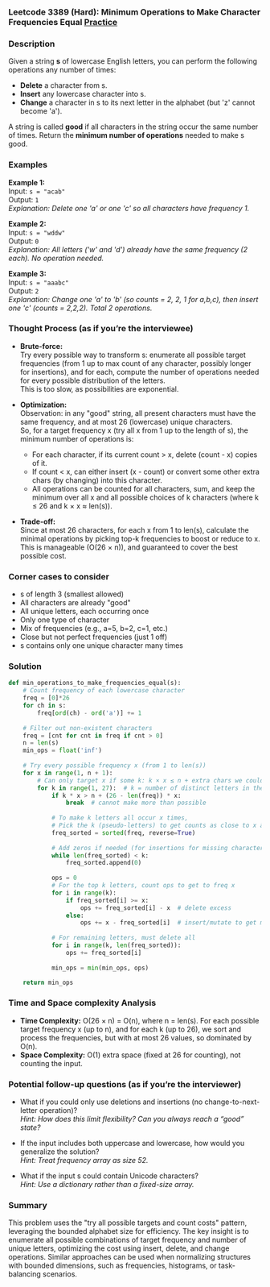 ### Leetcode 3389 (Hard): Minimum Operations to Make Character Frequencies Equal [Practice](https://leetcode.com/problems/minimum-operations-to-make-character-frequencies-equal)

### Description  
Given a string **s** of lowercase English letters, you can perform the following operations any number of times:

- **Delete** a character from s.
- **Insert** any lowercase character into s.
- **Change** a character in s to its next letter in the alphabet (but 'z' cannot become 'a').

A string is called **good** if all characters in the string occur the same number of times. Return the **minimum number of operations** needed to make s good.

### Examples  

**Example 1:**  
Input: `s = "acab"`  
Output: `1`  
*Explanation: Delete one 'a' or one 'c' so all characters have frequency 1.*

**Example 2:**  
Input: `s = "wddw"`  
Output: `0`  
*Explanation: All letters ('w' and 'd') already have the same frequency (2 each). No operation needed.*

**Example 3:**  
Input: `s = "aaabc"`  
Output: `2`  
*Explanation: Change one 'a' to 'b' (so counts = 2, 2, 1 for a,b,c), then insert one 'c' (counts = 2,2,2). Total 2 operations.*

### Thought Process (as if you’re the interviewee)  
- **Brute-force:**  
  Try every possible way to transform s: enumerate all possible target frequencies (from 1 up to max count of any character, possibly longer for insertions), and for each, compute the number of operations needed for every possible distribution of the letters.  
  This is too slow, as possibilities are exponential.

- **Optimization:**  
  Observation: in any "good" string, all present characters must have the same frequency, and at most 26 (lowercase) unique characters.  
  So, for a target frequency x (try all x from 1 up to the length of s), the minimum number of operations is:
    - For each character, if its current count > x, delete (count - x) copies of it.
    - If count < x, can either insert (x - count) or convert some other extra chars (by changing) into this character.
    - All operations can be counted for all characters, sum, and keep the minimum over all x and all possible choices of k characters (where k ≤ 26 and k × x ≈ len(s)).

- **Trade-off:**  
  Since at most 26 characters, for each x from 1 to len(s), calculate the minimal operations by picking top-k frequencies to boost or reduce to x. This is manageable (O(26 × n)), and guaranteed to cover the best possible cost.

### Corner cases to consider  
- s of length 3 (smallest allowed)
- All characters are already "good"
- All unique letters, each occurring once
- Only one type of character
- Mix of frequencies (e.g., a=5, b=2, c=1, etc.)
- Close but not perfect frequencies (just 1 off)
- s contains only one unique character many times

### Solution

```python
def min_operations_to_make_frequencies_equal(s):
    # Count frequency of each lowercase character
    freq = [0]*26
    for ch in s:
        freq[ord(ch) - ord('a')] += 1
    
    # Filter out non-existent characters
    freq = [cnt for cnt in freq if cnt > 0]
    n = len(s)
    min_ops = float('inf')
    
    # Try every possible frequency x (from 1 to len(s))
    for x in range(1, n + 1):
        # Can only target x if some k: k × x ≤ n + extra chars we could insert
        for k in range(1, 27):  # k = number of distinct letters in the "good" string
            if k * x > n + (26 - len(freq)) * x:
                break  # cannot make more than possible
            
            # To make k letters all occur x times,
            # Pick the k (pseudo-letters) to get counts as close to x as possible
            freq_sorted = sorted(freq, reverse=True)
            
            # Add zeros if needed (for insertions for missing characters)
            while len(freq_sorted) < k:
                freq_sorted.append(0)
            
            ops = 0
            # For the top k letters, count ops to get to freq x
            for i in range(k):
                if freq_sorted[i] >= x:
                    ops += freq_sorted[i] - x  # delete excess
                else:
                    ops += x - freq_sorted[i]  # insert/mutate to get more
                    
            # For remaining letters, must delete all
            for i in range(k, len(freq_sorted)):
                ops += freq_sorted[i]
            
            min_ops = min(min_ops, ops)

    return min_ops
```

### Time and Space complexity Analysis  

- **Time Complexity:** O(26 × n) = O(n), where n = len(s). For each possible target frequency x (up to n), and for each k (up to 26), we sort and process the frequencies, but with at most 26 values, so dominated by O(n).
- **Space Complexity:** O(1) extra space (fixed at 26 for counting), not counting the input.

### Potential follow-up questions (as if you’re the interviewer)  

- What if you could only use deletions and insertions (no change-to-next-letter operation)?  
  *Hint: How does this limit flexibility? Can you always reach a “good” state?*

- If the input includes both uppercase and lowercase, how would you generalize the solution?  
  *Hint: Treat frequency array as size 52.*

- What if the input s could contain Unicode characters?  
  *Hint: Use a dictionary rather than a fixed-size array.*

### Summary
This problem uses the "try all possible targets and count costs" pattern, leveraging the bounded alphabet size for efficiency. The key insight is to enumerate all possible combinations of target frequency and number of unique letters, optimizing the cost using insert, delete, and change operations. Similar approaches can be used when normalizing structures with bounded dimensions, such as frequencies, histograms, or task-balancing scenarios.